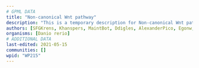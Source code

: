 ```yaml
---
# GPML DATA
title: "Non-canonical Wnt pathway"
description: "This is a temporary description for Non-canonical Wnt pathway"
authors: [SFGKrens, Khanspers, MaintBot, Ddigles, AlexanderPico, Egonw, DeSl, Eweitz]
organisms: [Danio rerio]
# ADDITIONAL DATA
last-edited: 2021-05-15
communities: []
wpid: "WP215"
---
```

